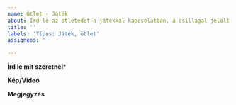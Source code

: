 ```yaml
---
name: Ötlet - Játék
about: Írd le az ötletedet a játékkal kapcsolatban, a csillagal jelölt kötelező kitölteni!
title: ''
labels: 'Típus: Játék, ötlet'
assignees: ''

---
```


**Írd le mit szeretnél***

**Kép/Videó**

**Megjegyzés**
